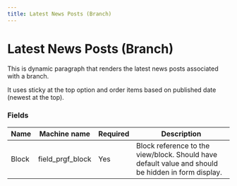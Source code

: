 ```yaml
---
title: Latest News Posts (Branch)
---
```


# Latest News Posts (Branch)

This is dynamic paragraph that renders the latest news posts associated with a branch.

It uses sticky at the top option and order items based on published date (newest at the top).

### Fields

| Name  | Machine name | Required | Description |
| ------------- | ------------- | ------------- | ------------- |
| Block | field\_prgf_block | Yes | Block reference to the view/block. Should have default value and should be hidden in form display. |)
